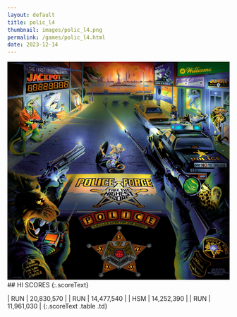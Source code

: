 ```yaml
---
layout: default
title: polic_l4
thumbnail: images/polic_l4.png
permalink: /games/polic_l4.html
date: 2023-12-14
---
```


<img src="../images/polic_l4.png" class="gameThumbnail img-fluid mx-auto align-middle">
## HI SCORES
{:.scoreText}

| RUN | 20,830,570 | 
| RUN | 14,477,540 | 
| HSM | 14,252,390 | 
| RUN | 11,961,030 | 
{:.scoreText .table .td}
